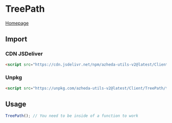 # TreePath

[Homepage](../../README.md)

## Import
### CDN JSDeliver
```html
<script src="https://cdn.jsdelivr.net/npm/azheda-utils-v2@latest/Client/TreePath/tree.js"></script>
```
### Unpkg
```html
<script src="https://unpkg.com/azheda-utils-v2@latest/Client/TreePath/tree.js"></script>
```

## Usage
```js
TreePath(); // You need to be inside of a function to work
```